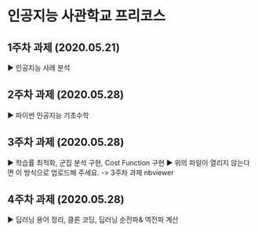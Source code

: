 # 인공지능 사관학교 프리코스

## 1주차 과제 (2020.05.21)
▶ 인공지능 사례 분석

## 2주차 과제 (2020.05.28)
▶ 파이썬 인공지능 기초수학

## 3주차 과제 (2020.05.28)
▶ 학습률 최적화, 군집 분석 구현, Cost Function 구현
▶ 위의 파일이 열리지 않는다면 이 방식으로 업로드해 주세요. -> 3주차 과제 nbviewer


## 4주차 과제 (2020.05.28)
▶ 딥러닝 용어 정리, 클론 코딩, 딥러닝 순전파& 역전파 계산

